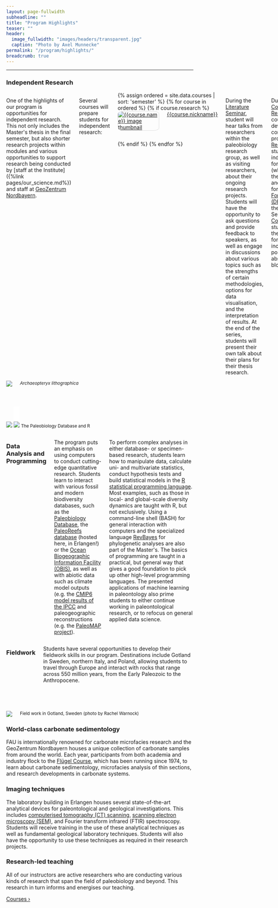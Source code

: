 ```yaml
---
layout: page-fullwidth
subheadline: ""
title: "Program Highlights"
teaser: ""
header:
  image_fullwidth: "images/headers/transparent.jpg"
  caption: "Photo by Axel Munnecke"
permalink: "/program/highlights/"
breadcrumb: true
---
```


* * *

### Independent Research

<div class="row">

<div class ="small-9 medium-9 large-9 columns" markdown="1">

One of the highlights of our program is opportunities for independent research. This not only includes the Master's thesis in the final semester, but also shorter research projects within modules and various opportunities to support research being conducted by [staff at the Institute]({%link pages/our_science.md%}) and staff at [GeoZentrum Nordbayern](https://www.gzn.nat.fau.eu/palaeontologie/team/).

Several courses will prepare students for independent research:

<div class="row">
{% assign ordered = site.data.courses | sort: 'semester' %}
{% for course in ordered %}
{% if course.research %}
<div class ="small-6 medium-4 large-3 columns" style="float:left">
<a href="{{site.baseurl}}/program/courses/{{course.ref}}/">
<img src="{{site.baseurl}}/{{course.thumbnail}}" alt="{{course.name}} image thumbnail" style="border-radius:15%;border:1px solid #ddd"
onmouseover="this.setAttribute('style', 'transform:translateY(-0.25em);box-shadow: 0 0 0.5em #CDE4AC;border-radius:15%;transition: all 0.1s;border:1px solid #ddd;')"
onmouseout="this.setAttribute('style', 'transform:translateY(0.0em);box-shadow: 0 0 0 0;border-radius:15%;border:1px solid #ddd')"
></a>
<div style="height:80px;text-align:center"><a href="{{site.baseurl}}/program/courses/{{course.ref}}/">{{course.nickname}}</a></div>
</div>
{% endif %}
{% endfor %}
</div>

During the [Literature Seminar]({{site.baseurl}}/program/courses/rp_design/), student will hear talks from researchers within the paleobiology research group, as well as visiting researchers, about their ongoing research projects. Students will have the opportunity to ask questions and provide feedback to speakers, as well as engage in discussions about various topics such as the strengths of certain methodologies, options for data visualisation, and the interpretation of results. At the end of the series, students will present their own talk about their plans for their thesis research.

During the [Science Communication]({{site.baseurl}}/program/courses/science_communication/) and [Research Project Design]({{site.baseurl}}/program/courses/rp_design/) courses, students will develop their skills in communication and project design. During [Research Project Design]({{site.baseurl}}/program/courses/rp_design/), students will develop an independent project idea for a grant proposal (which can be based on their thesis research) and write this up in the format of a [Deutsche Forschungsgemeinschaft (DFG)](https://www.dfg.de/) proposal, which they then present as a Seminar talk. In [Science Communication]({{site.baseurl}}/program/courses/science_communication/), students will develop their skills in a variety of forms of communication, including scientific posters, graphical abstracts, videos, and blog posts.

During the [Research Project Implementation]({{site.baseurl}}/program/courses/rp_implementation/) course, students will develop their research and communication skills through a project idea put forward by early career researchers (PhD students and postdoctoral researchers) at the Institute and GeoZentrum Nordbayern. Students will be guided through the process of implementing their chosen research project,

</div>

<div class ="small-3 medium-3 large-3 columns">
<img src="{{ site.url }}{{ site.baseurl }}/images/misc/archaeo_slice.png" style="border-radius:2%">
<small style="font-style:italic">Archaeopteryx lithographica</small>
</div>
</div>


<div class="row">

<div class ="small-6 medium-6 large-4 columns">

<a  href="https://paleobiodb.org/"><img src="{{ site.url }}{{ site.baseurl }}/images/misc/paleodb.png" style="padding-top:5rem" ></a>
<a href="https://www.r-project.org/"><img src="{{ site.url }}{{ site.baseurl }}/images/logos/RlogoNew.png" style="padding-top:40px;background-color: #fff"></a>
<small>The Paleobiology Database and R</small>
</div>
<div class ="small-6 medium-6 large-8 columns" markdown="1">

### Data Analysis and Programming

The program puts an emphasis on using computers to conduct cutting-edge quantitative research. Students learn to interact with various fossil and modern biodiversity databases, such as the [Paleobiology Database](https://paleobiodb.org/#/), the [PaleoReefs database](https://www.paleo-reefs.pal.uni-erlangen.de/) (hosted here, in Erlangen!) or the [Ocean Biogeographic Information Facility (OBIS)](https://obis.org/), as well as with abiotic data such as climate model outputs (e.g. the [CMIP6 model results of the IPCC](https://interactive-atlas.ipcc.ch/) and paleogeographic reconstructions (e.g. the [PaleoMAP project](https://www.earthbyte.org/paleodem-resource-scotese-and-wright-2018/)).

To perform complex analyses in either database- or specimen-based research, students learn how to manipulate data, calculate uni- and multivariate statistics, conduct hypothesis tests and build statistical models in the [R statistical programming language](https://en.wikipedia.org/wiki/R_(programming_language)). Most examples, such as those in local- and global-scale diversity dynamics are taught with R, but not exclusively. Using a command-line shell (BASH) for general interaction with computers and the specialized language [RevBayes](https://revbayes.github.io/) for phylogenetic analyses are also part of the Master's. The basics of programming are taught in a practical, but general way that gives a good foundation to pick up other high-level programming languages. The presented applications of machine learning in paleontology also prime students to either continue working in paleontological research, or to refocus on general applied data science.

</div>

</div>


<div class="row">

<div class ="small-6 medium-6 large-7 columns" markdown="1">

### Fieldwork

Students have several opportunities to develop their fieldwork skills in our program. Destinations include Gotland in Sweden, northern Italy, and Poland, allowing students to travel through Europe and interact with rocks that range across 550 million years, from the Early Paleozoic to the Anthropocene.

</div>

<div class ="small-6 medium-6 large-5 columns" style="padding-top:60px">
<img src="{{ site.url }}{{ site.baseurl }}/images/misc/fieldwork.jpg" style="border-radius:2%">
<small>Field work in Gotland, Sweden (photo by Rachel Warnock)</small>
</div>

</div>


### World-class carbonate sedimentology

FAU is internationally renowned for carbonate microfacies research and the GeoZentrum Nordbayern houses a unique collection of carbonate samples from around the world. Each year, participants from both academia and industry flock to the [Flügel Course](https://www.gzn.nat.fau.de/palaeontologie/fluegel-courses/), which has been running since 1974, to learn about carbonate sedimentology, microfacies analysis of thin sections, and research developments in carbonate systems.


### Imaging techniques

The laboratory building in Erlangen houses several state-of-the-art analytical devices for paleontological and geological investigations. This includes [computerised tomography (CT) scanning](https://www.gzn.nat.fau.eu/palaeontologie/ausstattung/), [scanning electron microscopy (SEM)](https://www.gzn.nat.fau.eu/palaeontologie/ausstattung/#collapse_1), and Fourier transform infrared (FTIR) spectroscopy. Students will receive training in the use of these analytical techniques as well as fundamental geological laboratory techniques. Students will also have the opportunity to use these techniques as required in their research projects.


### Research-led teaching

All of our instructors are active researchers who are conducting various kinds of research that span the field of paleobiology and beyond. This research in turn informs and energises our teaching.

<p><a class="button tiny radius" href="{{site.baseurl}}/program/courses/"> Courses ›</a></p>

